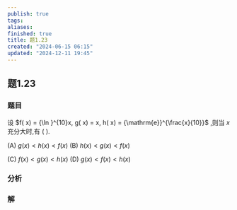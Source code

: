 ```yaml
---
publish: true
tags: 
aliases: 
finished: true
title: 题1.23
created: "2024-06-15 06:15"
updated: "2024-12-11 19:45"
---
```

## 题1.23
### 题目
设 $f( x)  = {\ln }^{10}x, g( x)  = x, h( x)  = {\mathrm{e}}^{\frac{x}{10}}$ ,则当 $x$ 充分大时,有 ( ).

(A) $g( x)  < h( x)  < f( x)$ (B) $h( x)  < g( x)  < f( x)$

(C) $f( x)  < g( x)  < h( x)$ (D) $g( x)  < f( x)  < h( x)$
### 分析

### 解